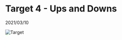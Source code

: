 # Target 4 - Ups and Downs

2021/03/10

![Target](https://cssbattle.dev/targets/4.png)

```css

```
